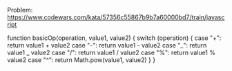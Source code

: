 Problem: https://www.codewars.com/kata/57356c55867b9b7a60000bd7/train/javascript

function basicOp(operation, value1, value2)
{
switch (operation)
{ case "+": return value1 + value2
case "-": return value1 - value2
case "_": return value1 _ value2
case "/": return value1 / value2
case "%": return value1 % value2
case "^": return Math.pow(value1, value2)
}
}
